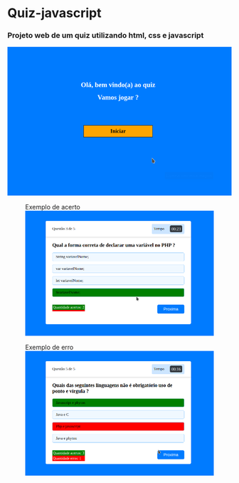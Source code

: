 # Quiz-javascript
 <h3>Projeto web de um quiz utilizando html, css e javascript</h3>
 <img src="imagens/tela2.png"/>
 <figure>
 	<figcaption>Exemplo de acerto</figcaption>
    <img src="imagens/tela1.png"/>
</figure>
<figure>
	<figcaption>Exemplo de erro</figcaption>
    <img src="imagens/tela3.png">
</figure>